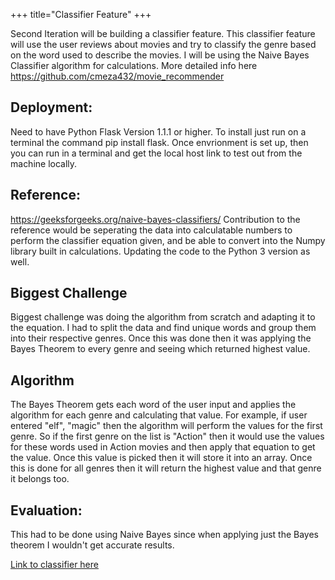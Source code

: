                                                 
+++ 
title="Classifier Feature"
+++

Second Iteration will be building a classifier feature. This classifier feature will use the user reviews about
movies and try to classify the genre based on the word used to describe the movies. I will be using the Naive 
Bayes Classifier algorithm for calculations. More detailed info here https://github.com/cmeza432/movie_recommender

## Deployment:
Need to have Python Flask Version 1.1.1 or higher. To install just run on a terminal the command 
pip install flask. Once envrionment is set up, then you can run in a terminal and get the local host link to test out
from the machine locally.

## Reference: 
https://geeksforgeeks.org/naive-bayes-classifiers/
Contribution to the reference would be seperating the data into calculatable numbers to perform the classifier
equation given, and be able to convert into the Numpy library built in calculations. Updating the code to the
Python 3 version as well.

## Biggest Challenge 
Biggest challenge was doing the algorithm from scratch and adapting it to the equation. I had to split the data
and find unique words and group them into their respective genres. Once this was done then it was applying the 
Bayes Theorem to every genre and seeing which returned highest value.

## Algorithm
The Bayes Theorem gets each word of the user input and applies the algorithm for each genre and calculating that value.
For example, if user entered "elf", "magic" then the algorithm will perform the values for the first genre. So if the first
genre on the list is "Action" then it would use the values for these words used in Action movies and then apply that equation
to get the value. Once this value is picked then it will store it into an array. Once this is done for all genres then it will
return the highest value and that genre it belongs too.

## Evaluation:
This had to be done using Naive Bayes since when applying just the Bayes theorem I wouldn't get accurate results.

[Link to classifier here](http://cmeza432.pythonanywhere.com/text_search)

